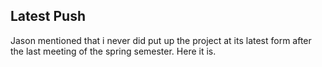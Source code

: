 ## Latest Push

Jason mentioned that i never did put up the project at its latest form after the last meeting of the spring semester. Here it is.
